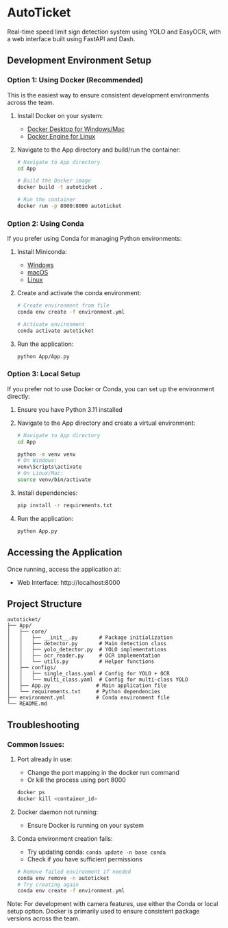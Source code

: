 # AutoTicket

Real-time speed limit sign detection system using YOLO and EasyOCR, with a web interface built using FastAPI and Dash.

## Development Environment Setup

### Option 1: Using Docker (Recommended)
This is the easiest way to ensure consistent development environments across the team.

1. Install Docker on your system:
   - [Docker Desktop for Windows/Mac](https://www.docker.com/products/docker-desktop)
   - [Docker Engine for Linux](https://docs.docker.com/engine/install/)

2. Navigate to the App directory and build/run the container:
   ```bash
   # Navigate to App directory
   cd App

   # Build the Docker image
   docker build -t autoticket .

   # Run the container
   docker run -p 8000:8000 autoticket
   ```

### Option 2: Using Conda
If you prefer using Conda for managing Python environments:

1. Install Miniconda:
   - [Windows](https://docs.conda.io/en/latest/miniconda.html#windows-installers)
   - [macOS](https://docs.conda.io/en/latest/miniconda.html#macos-installers)
   - [Linux](https://docs.conda.io/en/latest/miniconda.html#linux-installers)

2. Create and activate the conda environment:
   ```bash
   # Create environment from file
   conda env create -f environment.yml

   # Activate environment
   conda activate autoticket
   ```

3. Run the application:
   ```bash
   python App/App.py
   ```

### Option 3: Local Setup
If you prefer not to use Docker or Conda, you can set up the environment directly:

1. Ensure you have Python 3.11 installed

2. Navigate to the App directory and create a virtual environment:
   ```bash
   # Navigate to App directory
   cd App

   python -m venv venv
   # On Windows:
   venv\Scripts\activate
   # On Linux/Mac:
   source venv/bin/activate
   ```

3. Install dependencies:
   ```bash
   pip install -r requirements.txt
   ```

4. Run the application:
   ```bash
   python App.py
   ```

## Accessing the Application

Once running, access the application at:
- Web Interface: http://localhost:8000

## Project Structure
```
autoticket/
├── App/
│   ├── core/
│   │   ├── __init__.py       # Package initialization
│   │   ├── detector.py       # Main detection class
│   │   ├── yolo_detector.py  # YOLO implementations
│   │   ├── ocr_reader.py     # OCR implementation
│   │   └── utils.py          # Helper functions
│   ├── configs/
│   │   ├── single_class.yaml # Config for YOLO + OCR
│   │   └── multi_class.yaml  # Config for multi-class YOLO
│   ├── App.py               # Main application file
│   └── requirements.txt     # Python dependencies
├── environment.yml          # Conda environment file
└── README.md
```

## Troubleshooting

### Common Issues:
1. Port already in use:
   - Change the port mapping in the docker run command
   - Or kill the process using port 8000
   ```bash
   docker ps
   docker kill <container_id>
   ```

2. Docker daemon not running:
   - Ensure Docker is running on your system

3. Conda environment creation fails:
   - Try updating conda: `conda update -n base conda`
   - Check if you have sufficient permissions
   ```bash
   # Remove failed environment if needed
   conda env remove -n autoticket
   # Try creating again
   conda env create -f environment.yml
   ```

Note: For development with camera features, use either the Conda or local setup option. Docker is primarily used to ensure consistent package versions across the team.